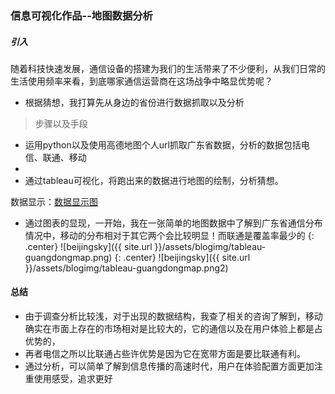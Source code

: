 ### 信息可视化作品--地图数据分析
##### 引入
随着科技快速发展，通信设备的搭建为我们的生活带来了不少便利，从我们日常的生活使用频率来看，到底哪家通信运营商在这场战争中略显优势呢？
* 根据猜想，我打算先从身边的省份进行数据抓取以及分析
> 步骤以及手段
* 运用python以及使用高德地图个人url抓取广东省数据，分析的数据包括电信、联通、移动
* 
* 通过tableau可视化，将跑出来的数据进行地图的绘制，分析猜想。

数据显示：[数据显示图](https://public.tableau.com/views/_18167/sheet0?:embed=y&:display_count=yes)
* 通过图表的显现，一开始，我在一张简单的地图数据中了解到广东省通信分布情况中，移动的分布相对于其它两个会比较明显！而联通是覆盖率最少的
{: .center} ![beijingsky]({{ site.url }}/assets/blogimg/tableau-guangdongmap.png)
{: .center} ![beijingsky]({{ site.url }}/assets/blogimg/tableau-guangdongmap.png2)

#### 总结
* 由于调查分析比较浅，对于出现的数据结构，我查了相关的咨询了解到，移动确实在市面上存在的市场相对是比较大的，它的通信以及在用户体验上都是占优势的，
*  再者电信之所以比联通占些许优势是因为它在宽带方面是要比联通有利。
*  通过分析，可以简单了解到信息传播的高速时代，用户在体验配置方面更加注重使用感受，追求更好
